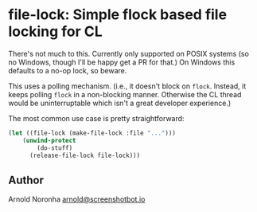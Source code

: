 
# file-lock: Simple flock based file locking for CL

There's not much to this. Currently only supported on POSIX systems
(so no Windows, though I'll be happy get a PR for that.) On Windows
this defaults to a no-op lock, so beware.

This uses a polling mechanism. (i.e.,  it doesn't block on
`flock`. Instead, it keeps polling `flock` in a non-blocking
manner. Otherwise the CL thread would be uninterruptable which isn't a
great developer experience.)

The most common use case is pretty straightforward:

```lisp
(let ((file-lock (make-file-lock :file "...")))
    (unwind-protect
        (do-stuff)
      (release-file-lock file-lock)))
```

## Author

Arnold Noronha <arnold@screenshotbot.io>
